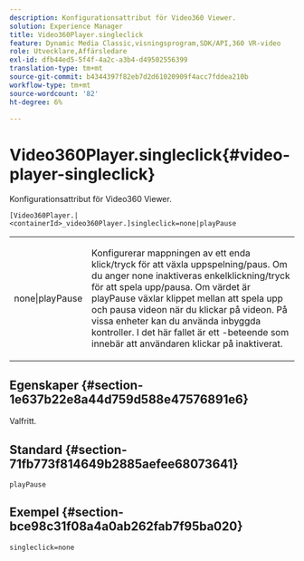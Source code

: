 ```yaml
---
description: Konfigurationsattribut för Video360 Viewer.
solution: Experience Manager
title: Video360Player.singleclick
feature: Dynamic Media Classic,visningsprogram,SDK/API,360 VR-video
role: Utvecklare,Affärsledare
exl-id: dfb44ed5-5f4f-4a2c-a3b4-d49502556399
translation-type: tm+mt
source-git-commit: b4344397f82eb7d2d61020909f4acc7fddea210b
workflow-type: tm+mt
source-wordcount: '82'
ht-degree: 6%

---
```


# Video360Player.singleclick{#video-player-singleclick}

Konfigurationsattribut för Video360 Viewer.

`[Video360Player.|<containerId>_video360Player.]singleclick=none|playPause`

<table id="table_441553CD34C94A58A9D7CBF772DEDDB6"> 
 <tbody> 
  <tr> 
   <td colname="col1"> <p> <span class="codeph"> none|playPause</span> </p> </td> 
   <td colname="col2"> <p> Konfigurerar mappningen av ett enda klick/tryck för att växla uppspelning/paus. Om du anger <span class="codeph"> none</span> inaktiveras enkelklickning/tryck för att spela upp/pausa. Om värdet är <span class="codeph"> playPause</span> växlar klippet mellan att spela upp och pausa videon när du klickar på videon. På vissa enheter kan du använda inbyggda kontroller. I det här fallet är ett <span class="codeph">-beteende som innebär att användaren klickar på</span> inaktiverat. </p> </td> 
  </tr> 
 </tbody> 
</table>

## Egenskaper {#section-1e637b22e8a44d759d588e47576891e6}

Valfritt.

## Standard {#section-71fb773f814649b2885aefee68073641}

`playPause`

## Exempel {#section-bce98c31f08a4a0ab262fab7f95ba020}

```
singleclick=none
```
